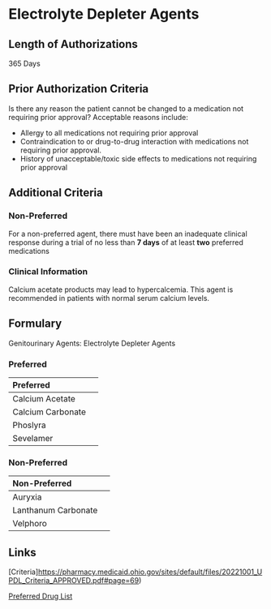 # Electrolyte Depleter Agents

## Length of Authorizations

365 Days

## Prior Authorization Criteria

Is there any reason the patient cannot be changed to a medication not requiring prior approval? Acceptable reasons include:

-   Allergy to all medications not requiring prior approval
-   Contraindication to or drug-to-drug interaction with medications not requiring prior approval.
-   History of unacceptable/toxic side effects to medications not requiring prior approval

## Additional Criteria

### Non-Preferred

For a non-preferred agent, there must have been an inadequate clinical response during a trial of no less than **7 days** of at least **two** preferred medications

### Clinical Information

Calcium acetate products may lead to hypercalcemia. This agent is recommended in patients with normal serum calcium levels.

## Formulary

Genitourinary Agents: Electrolyte Depleter Agents

### Preferred

| Preferred         |      |
| :---------------- | ---: |
| Calcium Acetate   |      |
| Calcium Carbonate |      |
| Phoslyra          |      |
| Sevelamer         |      |

### Non-Preferred

| Non-Preferred       |      |
| :------------------ | ---: |
| Auryxia             |      |
| Lanthanum Carbonate |      |
| Velphoro            |      |


## Links

[Criteria]https://pharmacy.medicaid.ohio.gov/sites/default/files/20221001_UPDL_Criteria_APPROVED.pdf#page=69)

[Preferred Drug List](https://pharmacy.medicaid.ohio.gov/sites/default/files/20221001_UPDL_APPROVED_.pdf#page=24)
